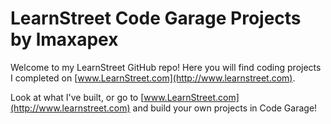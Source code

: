 
LearnStreet Code Garage Projects by  lmaxapex 
=================================================================

Welcome to my LearnStreet GitHub repo! Here you will find coding
projects I completed on [www.LearnStreet.com](http://www.learnstreet.com).

Look at what I've built, or go to
[www.LearnStreet.com](http://www.learnstreet.com) and build your own projects
in Code Garage!
				